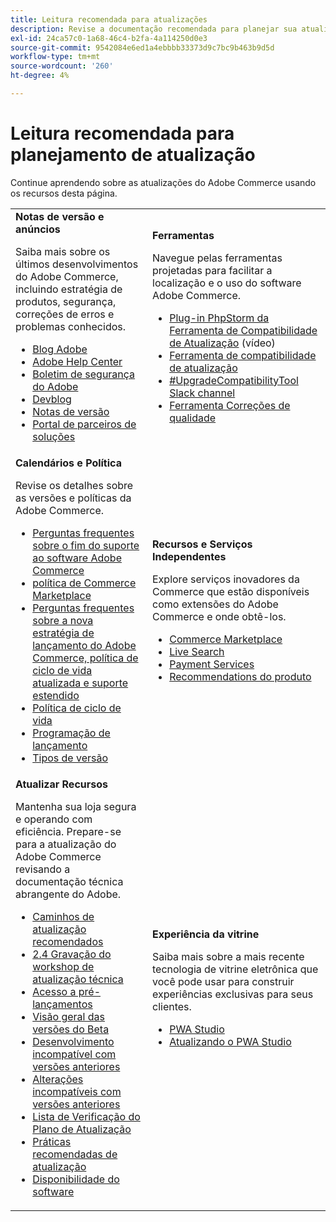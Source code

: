 ```yaml
---
title: Leitura recomendada para atualizações
description: Revise a documentação recomendada para planejar sua atualização do Adobe Commerce.
exl-id: 24ca57c0-1a68-46c4-b2fa-4a114250d0e3
source-git-commit: 9542084e6ed1a4ebbbb33373d9c7bc9b463b9d5d
workflow-type: tm+mt
source-wordcount: '260'
ht-degree: 4%

---
```


# Leitura recomendada para planejamento de atualização

Continue aprendendo sobre as atualizações do Adobe Commerce usando os recursos desta página.

<table>
  <tbody>
    <tr>
      <td><strong>Notas de versão e anúncios</strong>
        <p>Saiba mais sobre os últimos desenvolvimentos do Adobe Commerce, incluindo estratégia de produtos, segurança, correções de erros e problemas conhecidos.</p>
          <ul>
            <li><a href="https://blog.adobe.com/">Blog Adobe</a></li>
            <li><a href="https://experienceleague.adobe.com/docs/commerce-knowledge-base/kb/overview.html">Adobe Help Center</a></li>
            <li><a href="https://helpx.adobe.com/security/security-bulletin.html">Boletim de segurança do Adobe</a></li>
            <li><a href="https://community.magento.com/t5/Magento-DevBlog/bg-p/devblog">Devblog</a></li>
            <li><a href="https://experienceleague.adobe.com/docs/commerce-operations/release/notes/overview.html">Notas de versão</a></li>
            <li><a href="https://solutionpartners.adobe.com/solution-partners.html">Portal de parceiros de soluções</a></li>
          </ul>
        </td>
      <td><strong>Ferramentas</strong>
        <p>Navegue pelas ferramentas projetadas para facilitar a localização e o uso do software Adobe Commerce.</p>
          <ul>
            <li><a href="https://experienceleague.adobe.com/docs/commerce-learn/tutorials/uct-phpstorm.html">Plug-in PhpStorm da Ferramenta de Compatibilidade de Atualização</a> (vídeo)</li>
            <li><a href="../upgrade-compatibility-tool/overview.md">Ferramenta de compatibilidade de atualização</a></li>
            <li><a href="https://magentocommeng.slack.com/archives/C019Y143U9F">#UpgradeCompatibilityTool Slack channel</a></li>
            <li><a href="../../tools/quality-patches-tool/usage.md">Ferramenta Correções de qualidade</a></li>
          </ul>
      </td>
    </tr>
    <tr>
      <td><strong>Calendários e Política</strong>
        <p>Revise os detalhes sobre as versões e políticas da Adobe Commerce.</p>
          <ul>
            <li><a href="https://experienceleague.adobe.com/docs/commerce-knowledge-base/kb/faq/adobe-commerce-eos-policy-faq.html">Perguntas frequentes sobre o fim do suporte ao software Adobe Commerce</a></li>
            <li><a href="https://developer.adobe.com/commerce/marketplace/guides/sellers/compatibility/requirements/">política de Commerce Marketplace</a></li>
            <li><a href="https://experienceleague.adobe.com/docs/commerce-knowledge-base/kb/faq/adobe-commerce-release-strategy-lifecycle-policy.html">Perguntas frequentes sobre a nova estratégia de lançamento do Adobe Commerce, política de ciclo de vida atualizada e suporte estendido</a></li>
            <li><a href="https://www.adobe.com/content/dam/cc/en/legal/terms/enterprise/pdfs/Adobe-Commerce-Software-Lifecycle-Policy.pdf">Política de ciclo de vida</a></li>
            <li><a href="../../release/schedule.md">Programação de lançamento</a></li>
            <li><a href="../../release/versioning-policy.md">Tipos de versão</a></li>
          </ul>
        </td>
      <td><strong>Recursos e Serviços Independentes</strong>
        <p>Explore serviços inovadores da Commerce que estão disponíveis como extensões do Adobe Commerce e onde obtê-los.</p>
          <ul>
            <li><a href="https://marketplace.magento.com/">Commerce Marketplace</a></li>
            <li><a href="https://marketplace.magento.com/magento-live-search.html">Live Search</a></li>
            <li><a href="https://marketplace.magento.com/magento-payment-services.html">Payment Services</a></li>
            <li><a href="https://marketplace.magento.com/magento-product-recommendations.html">Recommendations do produto</a></li>
          </ul>
      </td>
    </tr>
    <tr>
      <td><strong>Atualizar Recursos</strong>
        <p>Mantenha sua loja segura e operando com eficiência. Prepare-se para a atualização do Adobe Commerce revisando a documentação técnica abrangente do Adobe.</p>
          <ul>
            <li><a href="recommended-upgrade-paths.md">Caminhos de atualização recomendados</a></li>
            <li><a href="https://experienceleague.adobe.com/docs/commerce-learn/tutorials/upgrade-workshop.html?lang=en">2.4 Gravação do workshop de atualização técnica</a></li>
            <li><a href="https://experienceleague.adobe.com/docs/commerce-knowledge-base/kb/troubleshooting/miscellaneous/cannot-access-the-latest-magento-commerce-pre-release.html">Acesso a pré-lançamentos</a></li>
            <li><a href="../../release/beta.md">Visão geral das versões do Beta</a></li>
            <li><a href="https://developer.adobe.com/commerce/contributor/guides/code-contributions/backward-compatibility-policy/">Desenvolvimento incompatível com versões anteriores</a></li>
            <li><a href="https://developer.adobe.com/commerce/php/development/backward-incompatible-changes/highlights/">Alterações incompatíveis com versões anteriores</a></li>
            <li><a href="../../implementation-playbook/best-practices/maintenance/upgrade-checklist.md">Lista de Verificação do Plano de Atualização</a></li>
            <li><a href="../prepare/best-practices.md">Práticas recomendadas de atualização</a></li>
            <li><a href="../../release/product-availability.md">Disponibilidade do software</a></li>
          </ul>
      </td>
      <td><strong>Experiência da vitrine</strong>
        <p>Saiba mais sobre a mais recente tecnologia de vitrine eletrônica que você pode usar para construir experiências exclusivas para seus clientes.</p>
          <ul>
            <li><a href="https://developer.adobe.com/commerce/pwa-studio/">PWA Studio</a></li>
            <li><a href="https://developer.adobe.com/commerce/pwa-studio/guides/upgrading-versions">Atualizando o PWA Studio</a></li>
          </ul>
      </td>
    </tr>
  </tbody>
</table>
